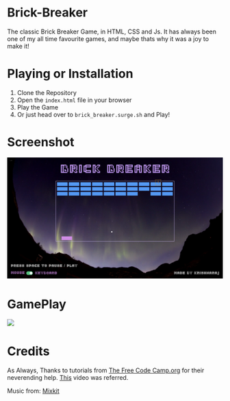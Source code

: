 # Brick-Breaker
The classic Brick Breaker Game, in HTML, CSS and Js. It has always been one of my all time favourite games, and maybe thats why it was a joy to make it!

# Playing or Installation
1. Clone the Repository
2. Open the `index.html` file in your browser
3. Play the Game
4. Or just head over to `brick_breaker.surge.sh` and Play!

# Screenshot
![](screenshot.png)

# GamePlay
<img src="screenshots.gif" width = "1080">

# Credits
As Always, Thanks to tutorials from [The Free Code Camp.org](https://www.youtube.com/@freecodecamp) for their neverending help.
[This](https://www.youtube.com/watch?v=ec8vSKJuZTk&list=PLVzJm6SiAms8ghmF98T7bCiM7oAfA3uTW&index=13&t=5442s) video was referred. 

Music from: [Mixkit](https://mixkit.co/free-stock-music/tag/space/)
